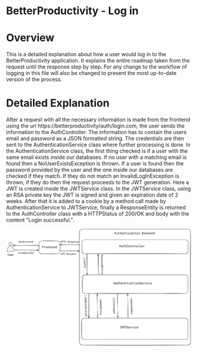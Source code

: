 # BetterProductivity - Log in

# Overview

This is a detailed explanation about how a user would log in to the BetterProductivity application. It explains the entire
roadmap taken from the request until the response step by step. For any change to the workflow of logging in this file 
will also be changed to present the most up-to-date version of the process.

# Detailed Explanation

After a request with all the necessary information is made from the frontend using the url 
https://betterproductivity/auth/login.com, the user sends the information to the AuthController. The information has to
contain the users email and password as a JSON formatted string. The credentials are then sent to the AuthenticationService
class where further processing is done. In the AuthenticationService class, the first thing checked is if a user with the
same email exists inside our databases. If no user with a matching email is found then a NoUserExistsException is thrown.
If a user is found then the password provided by the user and the one inside our databases are checked if they match. If
they do not match an InvalidLogInException is thrown, if they do then the request proceeds to the JWT generation. Here a
JWT is created inside the JWTService class. In the JWTService class, using an RSA private key the JWT is signed and 
given an expiration date of 2 weeks. After that it is added to a cookie by a method call made by AuthenticationService to
JWTService, finally a ResponseEntity is returned to the AuthController class with a HTTPStatus of 200/OK and body with 
the content "Login successful.".

<picture>
    <source media="(prefers-color-scheme: dark)" srcset="../Images/SignInDark.png">
    <source media="(prefers-color-scheme: light)" srcset="../Images/SignInLight.png">
    <img alt="Image Explanation" src="../Images/SignInLight.png">
</picture>